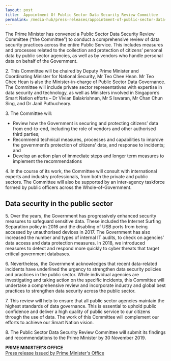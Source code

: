 ```yaml
---
layout: post
title:  Appointment Of Public Sector Data Security Review Committee
permalink: /media-hub/press-releases/appointment-of-public-sector-data-security-review-committee
---
```


The Prime Minister has convened a Public Sector Data Security Review Committee (“the Committee”) to conduct a comprehensive review of data security practices across the entire Public Service. This includes measures and processes related to the collection and protection of citizens’ personal data by public sector agencies, as well as by vendors who handle personal data on behalf of the Government.

2\. This Committee will be chaired by Deputy Prime Minister and Coordinating Minister for National Security, Mr Teo Chee Hean. Mr Teo Chee Hean is also the Minister-in-charge of Public Sector Data Governance. The Committee will include private sector representatives with expertise in data security and technology, as well as Ministers involved in Singapore’s Smart Nation efforts – Dr Vivian Balakrishnan, Mr S Iswaran, Mr Chan Chun Sing, and Dr Janil Puthucheary.

3\. The Committee will:

  * Review how the Government is securing and protecting citizens’ data from end-to-end, including the role of vendors and other authorised third parties;
  * Recommend technical measures, processes and capabilities to improve the government’s protection of citizens’ data, and response to incidents; and
  * Develop an action plan of immediate steps and longer term measures to implement the recommendations

4\. In the course of its work, the Committee will consult with international experts and industry professionals, from both the private and public sectors. The Committee will also be supported by an inter-agency taskforce formed by public officers across the Whole-of-Government.

## Data security in the public sector

5\. Over the years, the Government has progressively enhanced security measures to safeguard sensitive data. These included the Internet Surfing Separation policy in 2016 and the disabling of USB ports from being accessed by unauthorised devices in 2017. The Government has also increased the number and types of internal IT audits, to check on agencies’ data access and data protection measures. In 2018, we introduced measures to detect and respond more quickly to cyber threats that target critical government databases.

6\. Nevertheless, the Government acknowledges that recent data-related incidents have underlined the urgency to strengthen data security policies and practices in the public sector. While individual agencies are investigating and taking action on the specific incidents, this Committee will undertake a comprehensive review and incorporate industry and global best practices to strengthen data security across the public sector.

7\. This review will help to ensure that all public sector agencies maintain the highest standards of data governance. This is essential to uphold public confidence and deliver a high quality of public service to our citizens through the use of data. The work of this Committee will complement our efforts to achieve our Smart Nation vision.

8\. The Public Sector Data Security Review Committee will submit its findings and recommendations to the Prime Minister by 30 November 2019.


**PRIME MINISTER’S OFFICE**<br>
[Press release issued by Prime Minister's Office](https://www.pmo.gov.sg/Newsroom/Appointment-of-Public-Sector-Data-Security-Review-Committee)
